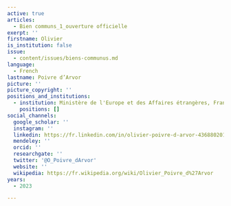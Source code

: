 ```yaml
---
active: true
articles:
  - Bien communs_1_ouverture officielle
exerpt: ''
firstname: Olivier
is_institution: false
issue:
  - content/issues/biens-communus.md
language:
  - French
lastname: Poivre d’Arvor
picture: ''
picture_copyright: ''
positions_and_institutions:
  - institution: Ministère de l'Europe et des Affaires étrangères, France
    positions: []
social_channels:
  google_scholar: ''
  instagram: ''
  linkedin: https://fr.linkedin.com/in/olivier-poivre-d-arvor-436880201
  mendeley: ''
  orcid: ''
  researchgate: ''
  twitter: '@O_Poivre_dArvor'
  website: ''
  wikipedia: https://fr.wikipedia.org/wiki/Olivier_Poivre_d%27Arvor
years:
  - 2023

---
```

